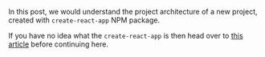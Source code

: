 In this post, we would understand the project architecture of a new project, created with `create-react-app` NPM package.

If you have no idea what the `create-react-app` is then head over to [this article](/reactjs/getting-started-with-react) before continuing here.

<!--stackedit_data:
eyJoaXN0b3J5IjpbMTI0MzUxMDQ3Nyw2NTE2OTExMDMsMjAxNz
UzMDg5NF19
-->